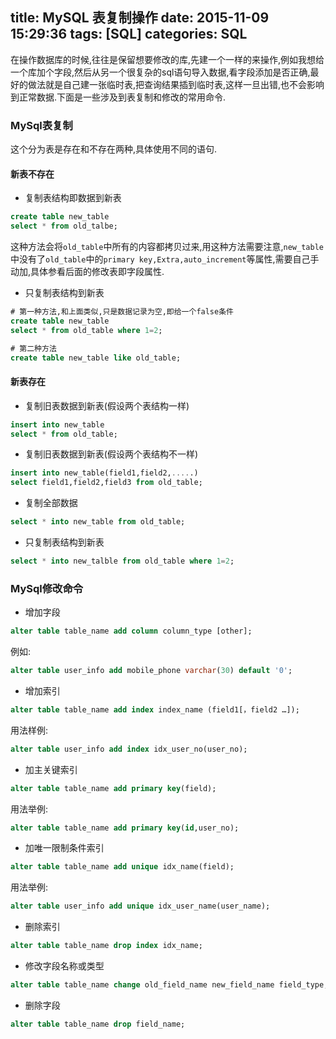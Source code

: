 title: MySQL 表复制操作
date: 2015-11-09 15:29:36
tags: [SQL]
categories: SQL
---
在操作数据库的时候,往往是保留想要修改的库,先建一个一样的来操作,例如我想给一个库加个字段,然后从另一个很复杂的sql语句导入数据,看字段添加是否正确,最好的做法就是自己建一张临时表,把查询结果插到临时表,这样一旦出错,也不会影响到正常数据.下面是一些涉及到表复制和修改的常用命令.

### MySql表复制
这个分为表是存在和不存在两种,具体使用不同的语句.

#### 新表不存在
* 复制表结构即数据到新表

```sql
create table new_table
select * from old_talbe;
```
 这种方法会将`old_table`中所有的内容都拷贝过来,用这种方法需要注意,`new_table`中没有了`old_table`中的`primary key,Extra,auto_increment`等属性,需要自己手动加,具体参看后面的修改表即字段属性.

* 只复制表结构到新表

```sql
# 第一种方法,和上面类似,只是数据记录为空,即给一个false条件
create table new_table
select * from old_table where 1=2;

# 第二种方法
create table new_table like old_table;
```

#### 新表存在
* 复制旧表数据到新表(假设两个表结构一样)

```sql
insert into new_table
select * from old_table;
```

* 复制旧表数据到新表(假设两个表结构不一样)

```sql
insert into new_table(field1,field2,.....)
select field1,field2,field3 from old_table;
```

* 复制全部数据

```sql
select * into new_table from old_table;
```

* 只复制表结构到新表

```sql
select * into new_talble from old_table where 1=2;
```

### MySql修改命令

* 增加字段

```sql
alter table table_name add column column_type [other];
```
 例如:
```sql
alter table user_info add mobile_phone varchar(30) default '0';
```

* 增加索引

```sql
alter table table_name add index index_name (field1[，field2 …]);
```
 用法样例:
```sql
alter table user_info add index idx_user_no(user_no);
```

* 加主关键索引

```sql
alter table table_name add primary key(field);
```
 用法举例:
```sql
alter table table_name add primary key(id,user_no);
```

* 加唯一限制条件索引

```sql
alter table table_name add unique idx_name(field);
```
 用法举例:
```sql
alter table user_info add unique idx_user_name(user_name);
```

* 删除索引

```sql
alter table table_name drop index idx_name;
```

* 修改字段名称或类型

```sql
alter table table_name change old_field_name new_field_name field_type;
```

* 删除字段

```sql
alter table table_name drop field_name;
```
